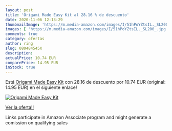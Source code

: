 ```yaml
---
layout: post
title: 'Origami Made Easy Kit al 28.16 % de descuento'
date: 2020-11-06 12:13:29
thumbnailImage: 'https://m.media-amazon.com/images/I/51hPoYZtsIL._SL200_.jpg'
images: [ 'https://m.media-amazon.com/images/I/51hPoYZtsIL._SL200_.jpg' ]
comments: true
category: ofertas
author: ring
slug: 080484545X
description:
actualPrice: 10.74 EUR
comparePrice: 14.95 EUR
inStock: true
---
```


Está [Origami Made Easy Kit](https://www.amazon.es/dp/080484545X/?tag=tolees-21) con 28.16 de descuento por 10.74 EUR (original: 14.95 EUR) en el siguiente enlace!

[![Origami Made Easy Kit](https://m.media-amazon.com/images/I/51hPoYZtsIL._SL200_.jpg)](https://www.amazon.es/dp/080484545X/?tag=tolees-21)

[Ver la oferta!!](https://www.amazon.es/dp/080484545X/?tag=tolees-21)

Links participate in Amazon Associate program and might generate a comission on qualifying sales



